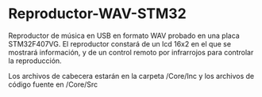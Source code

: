 # Reproductor-WAV-STM32
Reproductor de música en USB en formato WAV probado en una placa STM32F407VG. El reproductor constará de un lcd 16x2 en el que se mostrará información, y de un control remoto por infrarrojos para controlar la reproducción.

Los archivos de cabecera estarán en la carpeta /Core/Inc y los archivos de código fuente en /Core/Src
